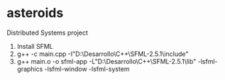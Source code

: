 # asteroids

Distributed Systems project

1. Install SFML
2. g++ -c main.cpp -I"D:\Desarrollo\C++\SFML-2.5.1\include"
3. g++ main.o -o sfml-app -L"D:\Desarrollo\C++\SFML-2.5.1\lib" -lsfml-graphics -lsfml-window -lsfml-system

